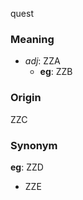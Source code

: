 quest
### Meaning
+ _adj_: ZZA
    + __eg__: ZZB

### Origin

ZZC

### Synonym

__eg__: ZZD

+ ZZE


